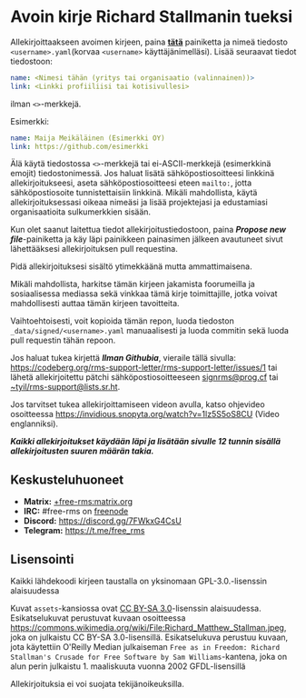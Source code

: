 # Avoin kirje Richard Stallmanin tueksi

Allekirjoittaakseen avoimen kirjeen, paina **[tätä](https://github.com/rms-support-letter/rms-support-letter.github.io/new/master/_data/signed)** painiketta ja nimeä tiedosto `<username>.yaml`(korvaa `<username>` käyttäjänimelläsi). Lisää seuraavat tiedot tiedostoon:

```yaml
name: <Nimesi tähän (yritys tai organisaatio (valinnainen))>
link: <Linkki profiiliisi tai kotisivullesi>
```

ilman `<>`-merkkejä.

Esimerkki:
```yaml
name: Maija Meikäläinen (Esimerkki OY)
link: https://github.com/esimerkki
```

Älä käytä tiedostossa `<>`-merkkejä tai ei-ASCII-merkkejä (esimerkkinä emojit) tiedostonimessä.
Jos haluat lisätä sähköpostiosoitteesi linkkinä allekirjoitukseesi, aseta sähköpostiosoitteesi eteen `mailto:`, jotta sähköpostiosoite tunnistettaisiin linkkinä.
Mikäli mahdollista, käytä allekirjoituksessasi oikeaa nimeäsi ja lisää projektejasi ja edustamiasi organisaatioita sulkumerkkien sisään.

Kun olet saanut laitettua tiedot allekirjoitustiedostoon, paina ***Propose new file***-painiketta ja käy läpi painikkeen painasimen jälkeen avautuneet sivut lähettääksesi allekirjoituksen pull requestina.

Pidä allekirjoituksesi sisältö ytimekkäänä mutta ammattimaisena.

Mikäli mahdollista, harkitse tämän kirjeen jakamista foorumeilla ja sosiaalisessa mediassa sekä vinkkaa tämä kirje toimittajille, jotka voivat mahdollisesti auttaa tämän kirjeen tavoitteita.

Vaihtoehtoisesti, voit kopioida tämän repon, luoda tiedoston `_data/signed/<username>.yaml` manuaalisesti ja luoda commitin sekä luoda pull requestin tähän repoon.

Jos haluat tukea kirjettä ***Ilman Githubia***, vieraile tällä sivulla: https://codeberg.org/rms-support-letter/rms-support-letter/issues/1 tai lähetä allekirjoitettu pätchi sähköpostiosoitteeseen [signrms@prog.cf](mailto:signrms@prog.cf) tai [~tyil/rms-support@lists.sr.ht](mailto:~tyil/rms-support@lists.sr.ht).

Jos tarvitset tukea allekirjoittamiseen videon avulla, katso ohjevideo osoitteessa https://invidious.snopyta.org/watch?v=1lz5S5oS8CU (Video englanniksi).

***Kaikki allekirjoitukset käydään läpi ja lisätään sivulle 12 tunnin sisällä allekirjoitusten suuren määrän takia.***

## Keskusteluhuoneet
- **Matrix:** [+free-rms:matrix.org](https://matrix.to/#/+free-rms:matrix.org)
- **IRC:** #free-rms on [freenode](https://freenode.net)
- **Discord:** https://discord.gg/7FWkxG4CsU
- **Telegram:** https://t.me/free_rms

## Lisensointi

Kaikki lähdekoodi kirjeen taustalla on yksinomaan GPL-3.0.-lisenssin alaisuudessa

Kuvat `assets`-kansiossa ovat [CC BY-SA 3.0](https://creativecommons.org/licenses/by-sa/3.0/legalcode)-lisenssin alaisuudessa. Esikatselukuvat perustuvat kuvaan osoitteessa https://commons.wikimedia.org/wiki/File:Richard_Matthew_Stallman.jpeg, joka on julkaistu CC BY-SA 3.0-lisensillä. Esikatselukuva perustuu kuvaan, jota käytettiin O'Reilly Median julkaiseman `Free as in Freedom: Richard Stallman's Crusade for Free Software by Sam Williams`-kantena, joka on alun perin julkaistu 1. maaliskuuta vuonna 2002 GFDL-lisensillä

Allekirjoituksia ei voi suojata tekijänoikeuksilla.
